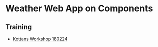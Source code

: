 # Weather Web App on Components

## Training

 * [Kottans Workshop 180224](https://www.youtube.com/watch?v=kql_7UWk1WU)
